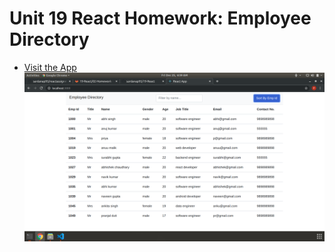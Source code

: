 # Unit 19 React Homework: Employee Directory

- [Visit the App](https://sardanap95.github.io/19-React/)
  ![alt text](/Screenshots/one.png)
